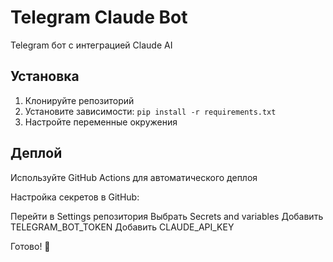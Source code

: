 # Telegram Claude Bot

Telegram бот с интеграцией Claude AI

## Установка

1. Клонируйте репозиторий
2. Установите зависимости: `pip install -r requirements.txt`
3. Настройте переменные окружения

## Деплой

Используйте GitHub Actions для автоматического деплоя

Настройка секретов в GitHub:


Перейти в Settings репозитория
Выбрать Secrets and variables
Добавить TELEGRAM_BOT_TOKEN
Добавить CLAUDE_API_KEY

Готово! 🚀
